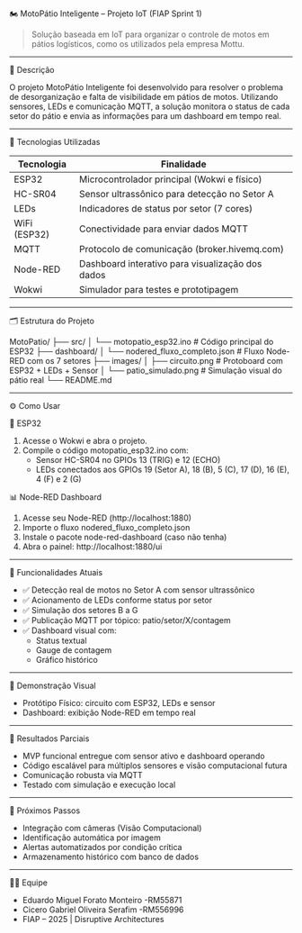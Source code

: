 🏍️ MotoPátio Inteligente – Projeto IoT (FIAP Sprint 1)

> Solução baseada em IoT para organizar o controle de motos em pátios logísticos, como os utilizados pela empresa Mottu.

---

📌 Descrição

O projeto MotoPátio Inteligente foi desenvolvido para resolver o problema de desorganização e falta de visibilidade em pátios de motos. Utilizando sensores, LEDs e comunicação MQTT, a solução monitora o status de cada setor do pátio e envia as informações para um dashboard em tempo real.

---

🧠 Tecnologias Utilizadas

| Tecnologia       | Finalidade                                          |
|------------------|-----------------------------------------------------|
| ESP32            | Microcontrolador principal (Wokwi e físico)         |
| HC-SR04          | Sensor ultrassônico para detecção no Setor A        |
| LEDs             | Indicadores de status por setor (7 cores)           |
| WiFi (ESP32)     | Conectividade para enviar dados MQTT                |
| MQTT             | Protocolo de comunicação (broker.hivemq.com)        |
| Node-RED         | Dashboard interativo para visualização dos dados    |
| Wokwi            | Simulador para testes e prototipagem                |

---

🗂️ Estrutura do Projeto

MotoPatio/
├── src/
│   └── motopatio_esp32.ino       # Código principal do ESP32
├── dashboard/
│   └── nodered_fluxo_completo.json  # Fluxo Node-RED com os 7 setores
├── images/
│   ├── circuito.png              # Protoboard com ESP32 + LEDs + Sensor
│   └── patio_simulado.png        # Simulação visual do pátio real
└── README.md

---

⚙️ Como Usar

📡 ESP32
1. Acesse o Wokwi e abra o projeto.
2. Compile o código motopatio_esp32.ino com:
   - Sensor HC-SR04 no GPIOs 13 (TRIG) e 12 (ECHO)
   - LEDs conectados aos GPIOs 19 (Setor A), 18 (B), 5 (C), 17 (D), 16 (E), 4 (F) e 2 (G)

📊 Node-RED Dashboard
1. Acesse seu Node-RED (http://localhost:1880)
2. Importe o fluxo nodered_fluxo_completo.json
3. Instale o pacote node-red-dashboard (caso não tenha)
4. Abra o painel: http://localhost:1880/ui

---

🎯 Funcionalidades Atuais

- ✅ Detecção real de motos no Setor A com sensor ultrassônico
- ✅ Acionamento de LEDs conforme status por setor
- ✅ Simulação dos setores B a G
- ✅ Publicação MQTT por tópico: patio/setor/X/contagem
- ✅ Dashboard visual com:
  - Status textual
  - Gauge de contagem
  - Gráfico histórico

---

📸 Demonstração Visual

- Protótipo Físico: circuito com ESP32, LEDs e sensor
- Dashboard: exibição Node-RED em tempo real

---

🚀 Resultados Parciais

- MVP funcional entregue com sensor ativo e dashboard operando
- Código escalável para múltiplos sensores e visão computacional futura
- Comunicação robusta via MQTT
- Testado com simulação e execução local

---

🧩 Próximos Passos

- Integração com câmeras (Visão Computacional)
- Identificação automática por imagem
- Alertas automatizados por condição crítica
- Armazenamento histórico com banco de dados

---

👨‍💻 Equipe

- Eduardo Miguel Forato Monteiro -RM55871
- Cicero Gabriel Oliveira Serafim -RM556996
- FIAP – 2025 | Disruptive Architectures
